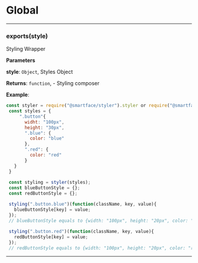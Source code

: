 # Global





* * *

### exports(style) 

Styling Wrapper

**Parameters**

**style**: `Object`, Styles Object

**Returns**: `function`, - Styling composer

**Example**:
```js
const styler = require("@smartface/styler").styler or require("@smartface/styler/lib/styler");
 const styles = {
     ".button"{
       widht: "100px",
       height: "30px",
       ".blue": {
         color: "blue"
       },
       ".red": {
         color: "red"
       }
   }
 }
 
 const styling = styler(styles);
 const blueButtonStyle = {};
 const redButtonStyle = {};

 styling(".button.blue")(function(className, key, value){
   blueButtonStyle[key] = value;
 }); 
 // blueButtonStyle equals to {width: "100px", height: "20px", color: "blue"}
 
 styling(".button.red")(function(className, key, value){
   redButtonStyle[key] = value;
 });
 // redButtonStyle equals to {width: "100px", height: "20px", color: "red"}
```



* * *










